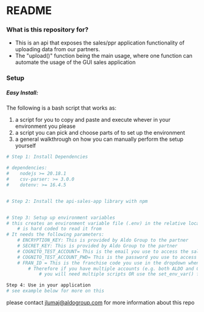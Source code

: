 # README

### What is this repository for?
- This is an api that exposes the sales/ppr application functionality of uploading data from our partners.
- The "upload()" function being the main usage, where one function can automate the usage of the GUI sales application

### Setup
##### Easy Install:

The following is a bash script that works as:
1. a script for you to copy and paste and execute whever in your environment you please
2. a script you can pick and choose parts of to set up the environment
3. a general walkthrough on how you can manually perform the setup yourself

```bash
# Step 1: Install Dependencies

# dependencies:
#    nodejs >= 20.18.1
#    csv-parser: >= 3.0.0
#    dotenv: >= 16.4.5


# Step 2: Install the api-sales-app library with npm


# Step 3: Setup up environment variables
# this creates an environment variable file (.env) in the relative location where the library
    # is hard coded to read it from
# It needs the following parameters:
    # ENCRYPTION_KEY: This is provided by Aldo Group to the partner  
    # SECRET_KEY: This is provided by Aldo Group to the partner 
    # COGNITO_TEST_ACCOUNT= This is the email you use to access the sales application in the browser
    # COGNITO_TEST_ACCOUNT_PWD= This is the password you use to access the sales application in the browser
    # FRAN_ID = This is the franchise code you use in the dropdown when uploading the sales.
        # Therefore if you have multiple accounts (e.g. both ALDO and CIS), 
            # you will need multiple scripts OR use the set_env_var() func within your script

Step 4: Use in your application
# see example below for more on this
```

please contact jlumaj@aldogroup.com for more information about this repo

